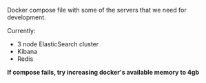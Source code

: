 Docker compose file with some of the servers that we need for development.

Currently:
  * 3 node ElasticSearch cluster
  * Kibana
  * Redis

**If compose fails, try increasing docker's available memory to 4gb**
